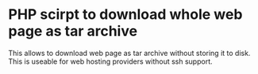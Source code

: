 # PHP scirpt to download whole web page as tar archive

This allows to download web page as tar archive without storing it to disk. This is useable for web hosting providers without ssh support.
